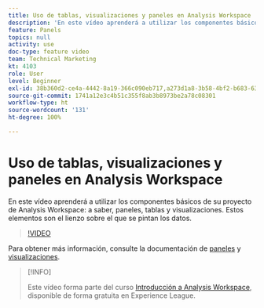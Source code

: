 ```yaml
---
title: Uso de tablas, visualizaciones y paneles en Analysis Workspace
description: 'En este vídeo aprenderá a utilizar los componentes básicos de su proyecto de Analysis Workspace: a saber, paneles, tablas y visualizaciones. Estos elementos son el lienzo sobre el que se pintan los datos.'
feature: Panels
topics: null
activity: use
doc-type: feature video
team: Technical Marketing
kt: 4103
role: User
level: Beginner
exl-id: 38b360d2-ce4a-4442-8a19-366c090eb717,a273d1a8-3b58-4bf2-b683-638d26a1cc4e
source-git-commit: 1741a12e3c4b51c355f8ab3b8973be2a78c08301
workflow-type: ht
source-wordcount: '131'
ht-degree: 100%

---
```


# Uso de tablas, visualizaciones y paneles en Analysis Workspace

En este vídeo aprenderá a utilizar los componentes básicos de su proyecto de Analysis Workspace: a saber, paneles, tablas y visualizaciones. Estos elementos son el lienzo sobre el que se pintan los datos.

>[!VIDEO](https://video.tv.adobe.com/v/30369/?quality=12)

Para obtener más información, consulte la documentación de [paneles](https://experienceleague.adobe.com/docs/analytics/analyze/analysis-workspace/panels/panels.html?lang=es) y [visualizaciones](https://experienceleague.adobe.com/docs/analytics/analyze/analysis-workspace/visualizations/freeform-analysis-visualizations.html?lang=es).

>[!INFO]
>
> Este vídeo forma parte del curso [Introducción a Analysis Workspace](https://experienceleague.adobe.com/?recommended=Analytics-U-1-2020.1.workspace&amp;lang=es), disponible de forma gratuita en Experience League.
